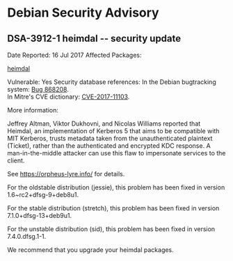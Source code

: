 
Debian Security Advisory
========================


DSA-3912-1 heimdal -- security update
-------------------------------------



Date Reported:
16 Jul 2017
Affected Packages:

[heimdal](https://packages.debian.org/src:heimdal)

Vulnerable:
Yes
Security database references:
In the Debian bugtracking system: [Bug 868208](https://bugs.debian.org/cgi-bin/bugreport.cgi?bug=868208).  
In Mitre's CVE dictionary: [CVE-2017-11103](https://security-tracker.debian.org/tracker/CVE-2017-11103).  

More information:

Jeffrey Altman, Viktor Dukhovni, and Nicolas Williams reported that
Heimdal, an implementation of Kerberos 5 that aims to be compatible with
MIT Kerberos, trusts metadata taken from the unauthenticated plaintext
(Ticket), rather than the authenticated and encrypted KDC response. A
man-in-the-middle attacker can use this flaw to impersonate services to
the client.


See <https://orpheus-lyre.info/> for details.


For the oldstable distribution (jessie), this problem has been fixed
in version 1.6~rc2+dfsg-9+deb8u1.


For the stable distribution (stretch), this problem has been fixed in
version 7.1.0+dfsg-13+deb9u1.


For the unstable distribution (sid), this problem has been fixed in
version 7.4.0.dfsg.1-1.


We recommend that you upgrade your heimdal packages.





